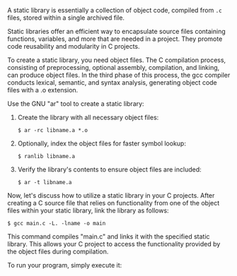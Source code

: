 A static library is essentially a collection of object code, compiled from `.c` files, stored within a single archived file.

Static libraries offer an efficient way to encapsulate source files containing functions, variables, and more that are needed in a project. They promote code reusability and modularity in C projects.

To create a static library, you need object files. The C compilation process, consisting of preprocessing, optional assembly, compilation, and linking, can produce object files. In the third phase of this process, the gcc compiler conducts lexical, semantic, and syntax analysis, generating object code files with a .o extension.

Use the GNU "ar" tool to create a static library:

1. Create the library with all necessary object files:
   ```
   $ ar -rc libname.a *.o
   ```

2. Optionally, index the object files for faster symbol lookup:
   ```
   $ ranlib libname.a
   ```

3. Verify the library's contents to ensure object files are included:
   ```
   $ ar -t libname.a
   ```

Now, let's discuss how to utilize a static library in your C projects. After creating a C source file that relies on functionality from one of the object files within your static library, link the library as follows:

```shell
$ gcc main.c -L. -lname -o main
```

This command compiles "main.c" and links it with the specified static library. This allows your C project to access the functionality provided by the object files during compilation.

To run your program, simply execute it:


